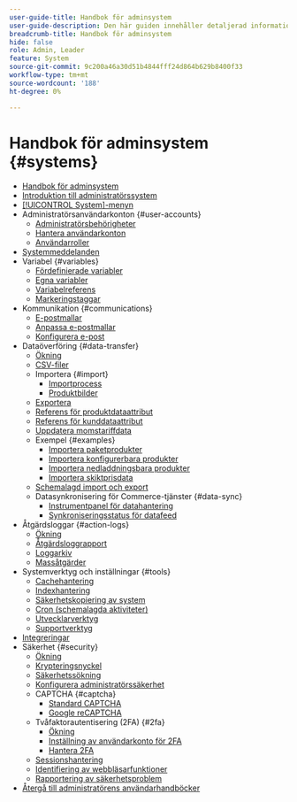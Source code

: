 ```yaml
---
user-guide-title: Handbok för adminsystem
user-guide-description: Den här guiden innehåller detaljerad information om administratörssäkerhet, underhållsåtgärder och systemomfattande resurser som stöder organisationsfunktioner i din Adobe Commerce-butik.
breadcrumb-title: Handbok för adminsystem
hide: false
role: Admin, Leader
feature: System
source-git-commit: 9c200a46a30d51b4844fff24d864b629b8400f33
workflow-type: tm+mt
source-wordcount: '188'
ht-degree: 0%

---
```



# Handbok för adminsystem {#systems}

- [Handbok för adminsystem](guide-overview.md)
- [Introduktion till administratörssystem](introduction.md)
- [[!UICONTROL System]-menyn](system-menu.md)
- Administratörsanvändarkonton {#user-accounts}
   - [Administratörsbehörigheter](permissions.md)
   - [Hantera användarkonton](permissions-users-all.md)
   - [Användarroller](permissions-user-roles.md)
- [Systemmeddelanden](notifications.md)
- Variabel {#variables}
   - [Fördefinierade variabler](variables-predefined.md)
   - [Egna variabler](variables-custom.md)
   - [Variabelreferens](variables-reference.md)
   - [Markeringstaggar](markup-tags.md)
- Kommunikation {#communications}
   - [E-postmallar](email-templates.md)
   - [Anpassa e-postmallar](email-template-custom.md)
   - [Konfigurera e-post](email-communications.md)
- Dataöverföring {#data-transfer}
   - [Ökning](data-transfer.md)
   - [CSV-filer](data-csv.md)
   - Importera {#import}
      - [Importprocess](data-import.md)
      - [Produktbilder](data-import-product-images.md)
   - [Exportera](data-export.md)
   - [Referens för produktdataattribut](data-attributes-product.md)
   - [Referens för kunddataattribut](data-attributes-customer.md)
   - [Uppdatera momstariffdata](data-transfer-tax-rates.md)
   - Exempel {#examples}
      - [Importera paketprodukter](data-transfer-bundle-products.md)
      - [Importera konfigurerbara produkter](data-transfer-configurable-products.md)
      - [Importera nedladdningsbara produkter](data-transfer-downloadable-products.md)
      - [Importera skiktprisdata](data-import-price-tier.md)
   - [Schemalagd import och export](data-scheduled-import-export.md)
   - Datasynkronisering för Commerce-tjänster {#data-sync}
      - [Instrumentpanel för datahantering](data-dashboard.md)
      - [Synkroniseringsstatus för datafeed](data-feed-sync-status.md)
- Åtgärdsloggar {#action-logs}
   - [Ökning](action-log.md)
   - [Åtgärdsloggrapport](action-log-report.md)
   - [Loggarkiv](action-log-archive.md)
   - [Massåtgärder](action-log-bulk-actions.md)
- Systemverktyg och inställningar {#tools}
   - [Cachehantering](cache-management.md)
   - [Indexhantering](index-management.md)
   - [Säkerhetskopiering av system](backups.md)
   - [Cron (schemalagda aktiviteter)](cron.md)
   - [Utvecklarverktyg](developer-tools.md)
   - [Supportverktyg](support.md)
- [Integreringar](integrations.md)
- Säkerhet {#security}
   - [Ökning](security.md)
   - [Krypteringsnyckel](encryption-key.md)
   - [Säkerhetssökning](security-scan.md)
   - [Konfigurera administratörssäkerhet](security-admin.md)
   - CAPTCHA {#captcha}
      - [Standard CAPTCHA](security-captcha.md)
      - [Google reCAPTCHA](security-google-recaptcha.md)
   - Tvåfaktorautentisering (2FA) {#2fa}
      - [Ökning](security-two-factor-authentication.md)
      - [Inställning av användarkonto för 2FA](security-two-factor-authentication-use.md)
      - [Hantera 2FA](security-two-factor-authentication-manage.md)
   - [Sessionshantering](security-session-management.md)
   - [Identifiering av webbläsarfunktioner](security-browser-capabilities-detection.md)
   - [Rapportering av säkerhetsproblem](security-issue-reporting.md)
- [Återgå till administratörens användarhandböcker](https://experienceleague.adobe.com/sv/docs/commerce-admin/user-guides/home)


